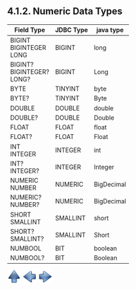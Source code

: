 ## 4.1.2. Numeric Data Types

| Field Type|JDBC Type|java type|
|-----------|---------|---------|
|BIGINT<br>BIGINTEGER<br>LONG    | BIGINT    | long       |
|BIGINT?<br>BIGINTEGER?<br>LONG? | BIGINT    | Long       |
|BYTE                            |TINYINT    | byte       |
|BYTE?                           |TINYINT    | Byte       |
|DOUBLE                          | DOUBLE    | double     |
|DOUBLE?                         | DOUBLE    | Double     |
|FLOAT                           | FLOAT     | float      |
|FLOAT?                          | FLOAT     | Float      |
|INT<br>INTEGER                  | INTEGER   | int        |
|INT?<br>INTEGER?                | INTEGER   | Integer    |
|NUMERIC<br>NUMBER               | NUMERIC   | BigDecimal |
|NUMERIC?<br>NUMBER?             | NUMERIC   | BigDecimal |
|SHORT<br>SMALLINT               |SMALLINT   | short      |
|SHORT?<br>SMALLINT?             |SMALLINT   | Short      |
|NUMBOOL                         | BIT       | boolean    |
|NUMBOOL?                        | BIT       | Boolean    |

[![Up](go-up.png)](ConfigYaml.md) [![Next](go-previous.png)](typeString.md) [![Next](go-next.png)](typeDateTime.md)